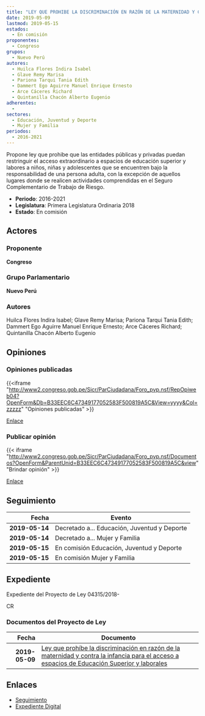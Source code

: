 ```yaml
---
title: "LEY QUE PROHIBE LA DISCRIMINACIÓN EN RAZÓN DE LA MATERNIDAD Y CONTRA LA INFANCIA PARA EL ACCESO A ESPACIOS DE EDUCACIÓN SUPERIOR Y LABORALES"
date: 2019-05-09
lastmod: 2019-05-15
estados: 
  - En comisión
proponentes: 
  - Congreso
grupos: 
  - Nuevo Perú
autores: 
  - Huilca Flores Indira Isabel
  - Glave Remy Marisa
  - Pariona Tarqui Tania Edith
  - Dammert Ego Aguirre Manuel Enrique Ernesto
  - Arce Cáceres Richard
  - Quintanilla Chacón Alberto Eugenio
adherentes: 
  - 
sectores: 
  - Educación, Juventud y Deporte
  - Mujer y Familia
periodos: 
  - 2016-2021
---
```


Propone ley que prohibe que las entidades públicas y privadas puedan restringuir el acceso extraordinario a espacios de educación superior y labores a niños, niñas y adolescentes que se encuentren bajo la responsabilidad de una persona adulta, con la excepción de aquellos lugares donde se realicen actividades comprendidas en el Seguro Complementario de Trabajo de Riesgo.

- **Periodo**: 2016-2021
- **Legislatura**: Primera Legislatura Ordinaria 2018
- **Estado**: En comisión

## Actores

### Proponente

**Congreso**

### Grupo Parlamentario

**Nuevo Perú**

### Autores

Huilca Flores Indira Isabel; Glave Remy Marisa; Pariona Tarqui Tania Edith; Dammert Ego Aguirre Manuel Enrique Ernesto; Arce Cáceres Richard; Quintanilla Chacón Alberto Eugenio


## Opiniones

### Opiniones publicadas

{{<iframe "http://www2.congreso.gob.pe/Sicr/ParCiudadana/Foro_pvp.nsf/RepOpiweb04?OpenForm&Db=B33EEC6C47349177052583F500819A5C&View=yyyy&Col=zzzzz" "Opiniones publicadas" >}}

[Enlace](http://www2.congreso.gob.pe/Sicr/ParCiudadana/Foro_pvp.nsf/RepOpiweb04?OpenForm&Db=B33EEC6C47349177052583F500819A5C&View=yyyy&Col=zzzzz)
### Publicar opinión

{{< iframe "http://www2.congreso.gob.pe/Sicr/ParCiudadana/Foro_pvp.nsf/Documentos?OpenForm&ParentUnid=B33EEC6C47349177052583F500819A5C&view" "Brindar opinión" >}}

[Enlace](http://www2.congreso.gob.pe/Sicr/ParCiudadana/Foro_pvp.nsf/Documentos?OpenForm&ParentUnid=B33EEC6C47349177052583F500819A5C&view)

## Seguimiento

| Fecha | Evento |
|------:|--------|
| **2019-05-14** | Decretado a... Educación, Juventud y Deporte|
| **2019-05-14** | Decretado a... Mujer y Familia|
| **2019-05-15** | En comisión Educación, Juventud y Deporte|
| **2019-05-15** | En comisión Mujer y Familia|


## Expediente

Expediente del Proyecto de Ley 04315/2018-

CR


### Documentos del Proyecto de Ley

| Fecha | Documento |
|------:|--------|
| **2019-05-09** | [Ley que prohíbe la discriminación en razón de la maternidad y contra la infancia para el acceso a espacios de Educación Superior y laborales](http://www.leyes.congreso.gob.pe/Documentos/2016_2021/Proyectos_de_Ley_y_de_Resoluciones_Legislativas/PL0431520190509.pdf) |

## Enlaces 

- [Seguimiento](http://www2.congreso.gob.pehttp://www2.congreso.gob.pe/Sicr/TraDocEstProc/CLProLey2016.nsf/f7fff46988ca05b1052578e100829cc7/7fcfcfa965bb0be1052583f5007dd074?OpenDocument)
- [Expediente Digital](http://www2.congreso.gob.pehttp://www2.congreso.gob.pe/Sicr/TraDocEstProc/CLProLey2016.nsf/f7fff46988ca05b1052578e100829cc7/7fcfcfa965bb0be1052583f5007dd074?OpenDocument&Click=05257FB7005EB655.eb71d0cf91d8294e05256cdf006b5706/$Body/0.1C6C)
